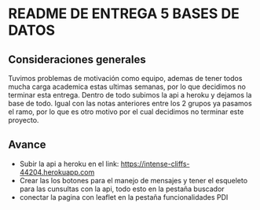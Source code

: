 # README DE ENTREGA 5 BASES DE DATOS

## Consideraciones generales
Tuvimos problemas de motivación como equipo, ademas de tener todos mucha carga academica estas ultimas semanas, por lo que decidimos no terminar esta entrega. Dentro de todo subimos la api a heroku y dejamos la base de todo. Igual con las notas anteriores entre los 2 grupos ya pasamos el ramo, por lo que es otro motivo por el cual decidimos no terminar este proyecto.

## Avance

- Subir la api a heroku en el link: https://intense-cliffs-44204.herokuapp.com
- Crear las los botones para el manejo de mensajes y tener el esqueleto para las cunsultas con la api, todo esto en la pestaña buscador
- conectar la pagina con leaflet en la pestaña funcionalidades PDI

